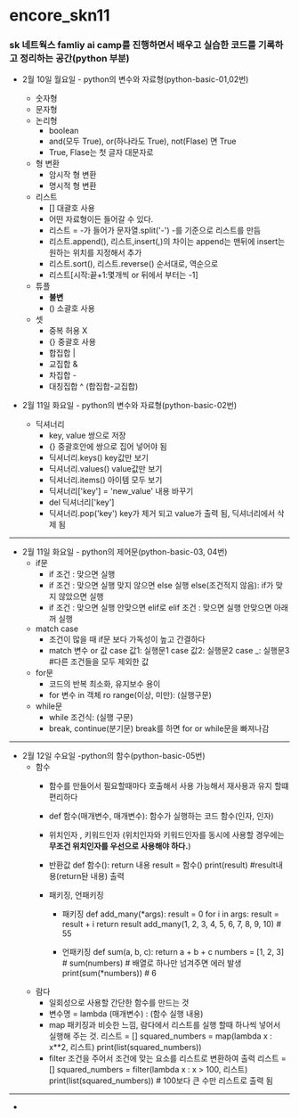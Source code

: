# encore_skn11

### **sk 네트웍스 famliy ai camp를 진행하면서 배우고 실습한 코드를 기록하고 정리하는 공간(python 부분)**

- 2월 10일 월요일 - python의 변수와 자료형(python-basic-01,02번)
    - 숫자형
    - 문자형
    - 논리형
        - boolean
        - and(모두 True), or(하나라도 True), not(Flase) 면 True
        - True, Flase는 첫 글자 대문자로
    - 형 변환
        - 암시작 형 변환
        - 명시적 형 변환
    - 리스트
        - [] 대괄호 사용
        - 어떤 자료형이든 들어갈 수 있다.
        - 리스트 = -가 들어가 문자열.split('-') -를 기준으로 리스트를 만듬
        - 리스트.append(), 리스트,insert(,)의 차이는 append는 맨뒤에 insert는 원하는 위치를 지정해서 추가
        - 리스트.sort(), 리스트.reverse() 순서대로, 역순으로
        - 리스트[시작:끝+1:몇개씩 or 뒤에서 부터는 -1]
    - 튜플
        - **불변**
        - () 소괄호 사용
    - 셋
        - 중복 허용 X
        - {} 중괄호 사용
        - 합집합 |
        - 교집합 &
        - 차집합 -
        - 대칭집합 ^ (합집합-교집합)

- 2월 11일 화요일  - python의 변수와 자료형(python-basic-02번)
    - 딕셔너리
        - key, value 쌍으로 저장 
        - {} 중괄호안에 쌍으로 집어 넣어야 됨
        - 딕셔너리.keys() key값만 보기
        - 딕셔너리.values() value값만 보기 
        - 딕셔너리.items() 아이템 모두 보기 
        - 딕셔너리['key'] = 'new_value' 내용 바꾸기 
        - del 딕셔너리['key']
        - 딕셔너리.pop('key') key가 제거 되고 value가 출력 됨, 딕셔너리에서 삭제 됨

---

- 2월 11일 화요일 - python의 제어문(python-basic-03, 04번)
    - if문
        - if 조건 :
            맞으면 실행
        - if 조건 :
            맞으면 실행 맞지 않으면 else 실행
           else(조건적지 않음):
            if가 맞지 않았으면 실행
        - if 조건 :
            맞으면 실행 안맞으면 elif로
           elif 조건 :
            맞으면 실행 안맞으면 아래꺼 실행
    - match case
        - 조건이 많을 때 if문 보다 가독성이 높고 간결하다
        - match 변수 or 값
            case 값1:
                실행문1
            case 값2:
                실행문2
            case _:
                실행문3 #다른 조건들을 모두 제외한 값
    - for문
        - 코드의 반복 최소화, 유지보수 용이 
        - for 변수 in 객체 ro range(이상, 미만):
            (실행구문)
    - while문
        - while 조건식:
            (실행 구문)
        - break, continue(분기문) break를 하면 for or while문을 빠져나감

---

- 2월 12일 수요일 -python의 함수(python-basic-05번)
    - 함수
        - 함수를 만들어서 필요할때마다 호출해서 사용 가능해서 재사용과 유지 할떄 편리하다 
        - def 함수(매개변수, 매개변수):
            함수가 실행하는 코드
           함수(인자, 인자)
        - 위치인자 , 키워드인자 (위치인자와 키워드인자를 동시에 사용할 경우에는 **무조건 위치인자를 우선으로 사용해야 하다.**)
        - 반환값
            def 함수():
                return 내용
            result = 함수()
            print(result)    #result내용(return돤 내용) 출력
        - 패키징, 언패키징

            - 패키징
            def add_many(*args): 
                result = 0
                for i in args: 
                result = result + i
                return result 
            add_many(1, 2, 3, 4, 5, 6, 7, 8, 9, 10)    # 55
            
            - 언패키징
            def sum(a, b, c):
                return a + b + c
            numbers = [1, 2, 3] # sum(numbers)    # 배열로 하나만 넘겨주면 에러 발생
            print(sum(*numbers))    # 6
    - 람다
        - 일회성으로 사용할 간단한 함수를 만드는 것
        - 변수명 = lambda (매개변수) : (함수 실행 내용)
        - map 패키징과 비슷한 느낌, 람다에서 리스트를 실행 할때 하나씩 넣어서 실행해 주는 것.
            리스트 = []
            squared_numbers = map(lambda x : x**2, 리스트)
            print(list(squared_numbers))   
        - filter 조건을 주어서 조건에 맞는 요소를 리스트로 변환하여 출력 
            리스트 = []
            squared_numbers = filter(lambda x : x > 100, 리스트)
            print(list(squared_numbers))  # 100보다 큰 수만 리스트로 출력 됨  

---

-